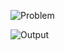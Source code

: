 
![Problem](https://github.com/giantyo26/logic-test/assets/72968195/f3530f07-81f7-4e9b-86c1-fce6016ca477)



![Output](https://github.com/giantyo26/logic-test/assets/72968195/69d39762-bd84-4eda-aa9a-6daed283a587)
